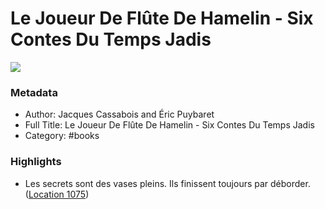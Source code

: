 # Le Joueur De Flûte De Hamelin - Six Contes Du Temps Jadis

![](https://m.media-amazon.com/images/I/81wDe80+URL._SY160.jpg)

### Metadata

- Author: Jacques Cassabois and Éric Puybaret
- Full Title: Le Joueur De Flûte De Hamelin - Six Contes Du Temps Jadis
- Category: #books

### Highlights

- Les secrets sont des vases pleins. Ils finissent toujours par déborder. ([Location 1075](https://readwise.io/to_kindle?action=open&asin=B005OXSG1S&location=1075))
